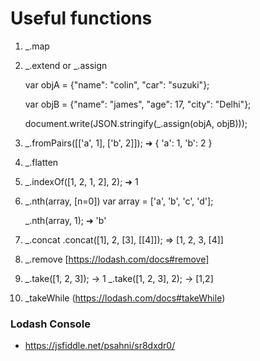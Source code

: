 # Useful functions

1. _.map

2. _.extend or _.assign

    var objA = {"name": "colin", "car": "suzuki"};
    
    var objB = {"name": "james", "age": 17, "city": "Delhi"};
    
    document.write(JSON.stringify(_.assign(objA, objB))); 

3. _.fromPairs([['a', 1], ['b', 2]]);
   ➜ { 'a': 1, 'b': 2 }

4. _.flatten

5. _.indexOf([1, 2, 1, 2], 2);
   ➜ 1

6. _.nth(array, [n=0])
     var array = ['a', 'b', 'c', 'd'];

    _.nth(array, 1);
    ➜ 'b'

7. _.concat
   .concat([1], 2, [3], [[4]]);  => [1, 2, 3, [4]]

8. _.remove [https://lodash.com/docs#remove]


9. _.take([1, 2, 3]); -> 1
   _.take([1, 2, 3], 2); -> [1,2]

10. _takeWhile (https://lodash.com/docs#takeWhile)

### Lodash Console
* https://jsfiddle.net/psahni/sr8dxdr0/
